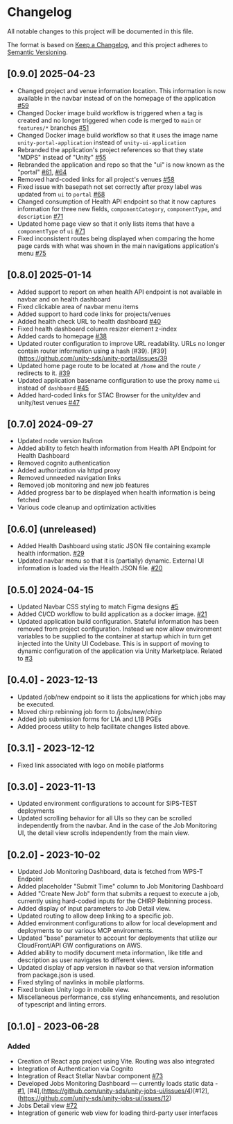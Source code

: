 # Changelog

All notable changes to this project will be documented in this file. 

The format is based on [Keep a Changelog](https://keepachangelog.com/en/1.0.0/),
and this project adheres to [Semantic Versioning](https://semver.org/spec/v2.0.0.html).

## [0.9.0] 2025-04-23
- Changed project and venue information location. This information is now available in the navbar instead of on the homepage of the application [#59](https://github.com/unity-sds/unity-portal/issues/59)
- Changed Docker image build workflow is triggered when a tag is created and no longer triggered when code is merged to `main` or `features/*` branches [#51](https://github.com/unity-sds/unity-ui/issues/51)
- Changed Docker image build workflow so that it uses the image name `unity-portal-application` instead of `unity-ui-application`
- Rebranded the application's project references so that they state "MDPS" instead of "Unity" [#55](https://github.com/unity-sds/unity-portal/issues/55)
- Rebranded the application and repo so that the "ui" is now known as the "portal" [#61](https://github.com/unity-sds/unity-portal/issues/61), [#64](https://github.com/unity-sds/unity-portal/issues/64)
- Removed hard-coded links for all project's venues [#58](https://github.com/unity-sds/unity-portal/issues/58)
- Fixed issue with basepath not set correctly after proxy label was updated from `ui` to `portal` [#68](https://github.com/unity-sds/unity-portal/issues/68)
- Changed consumption of Health API endpoint so that it now captures information for three new fields, `componentCategory`, `componentType`, and `description` [#71](https://github.com/unity-sds/unity-portal/issues/71)
- Updated home page view so that it only lists items that have a `componentType` of `ui` [#71](https://github.com/unity-sds/unity-portal/issues/71)
- Fixed inconsistent routes being displayed when comparing the home page cards with what was shown in the main navigations application's menu [#75](https://github.com/unity-sds/unity-portal/issues/75)

## [0.8.0] 2025-01-14
- Added support to report on when health API endpoint is not available in navbar and on health dashboard
- Fixed clickable area of navbar menu items
- Added support to hard code links for projects/venues
- Added health check URL to health dashboard [#40](https://github.com/unity-sds/unity-portal/issues/40)
- Fixed health dashboard column resizer element z-index
- Added cards to homepage [#38](https://github.com/unity-sds/unity-portal/issues/38)
- Updated router configuration to improve URL readability.  URLs no longer contain router information using a hash (#39). [#39](https://github.com/unity-sds/unity-portal/issues/39
- Updated home page route to be located at `/home` and the route `/` redirects to it. [#39](https://github.com/unity-sds/unity-portal/issues/39)
- Updated application basename configuration to use the proxy name `ui` instead of `dashboard` [#45](https://github.com/unity-sds/unity-portal/issues/45)
- Added hard-coded links for STAC Browser for the unity/dev and unity/test venues [#47](https://github.com/unity-sds/unity-portal/issues/47)

## [0.7.0] 2024-09-27
- Updated node version lts/iron
- Added ability to fetch health information from Health API Endpoint for Health Dashboard
- Removed cognito authentication
- Added authorization via httpd proxy
- Removed unneeded navigation links
- Removed job monitoring and new job features
- Added progress bar to be displayed when health information is being fetched
- Various code cleanup and optimization activities

## [0.6.0] (unreleased)
- Added Health Dashboard using static JSON file containing example health information. [#29](https://github.com/unity-sds/unity-portal/issues/29)
- Updated navbar menu so that it is (partially) dynamic. External UI information is loaded via the Health JSON file. [#20](https://github.com/unity-sds/unity-portal/issues/20)

## [0.5.0] 2024-04-15
- Updated Navbar CSS styling to match Figma designs [#5](https://github.com/unity-sds/unity-portal/issues/5)
- Added CI/CD workflow to build application as a docker image. [#21](https://github.com/unity-sds/unity-portal/issues/21)
- Updated application build configuration. Stateful information has been removed from project configuration. Instead we now allow environment variables to be supplied to the container at startup which in turn get injected into the Unity UI Codebase. This is in support of moving to dynamic configuration of the application via Unity Marketplace. Related to [#3](https://github.com/unity-sds/unity-sds-portal/issues/3)

## [0.4.0] - 2023-12-13
- Updated /job/new endpoint so it lists the applications for which jobs may be executed.
- Moved chirp rebinning job form to /jobs/new/chirp
- Added job submission forms for L1A and L1B PGEs
- Added process utility to help facilitate changes listed above.

## [0.3.1] - 2023-12-12
- Fixed link associated with logo on mobile platforms

## [0.3.0] - 2023-11-13

- Updated environment configurations to account for SIPS-TEST deployments
- Updated scrolling behavior for all UIs so they can be scrolled independently from the navbar. And in the case of the Job Monitoring UI, the detail view scrolls independently from the main view.

## [0.2.0] - 2023-10-02

- Updated Job Monitoring Dashboard, data is fetched from WPS-T Endpoint
- Added placeholder "Submit Time" column to Job Monitoring Dashboard
- Added "Create New Job" form that submits a request to execute a job, currently using hard-coded inputs for the CHIRP Rebinning process.
- Added display of input parameters to Job Detail view.
- Updated routing to allow deep linking to a specific job.
- Added environment configurations to allow for local development and deployments to our various MCP environments.
- Updated "base" parameter to account for deployments that utilize our CloudFront/API GW configurations on AWS.
- Added ability to modify document meta information, like title and description as user navigates to different views.
- Updated display of app version in navbar so that version information from package.json is used.
- Fixed styling of navlinks in mobile platforms.
- Fixed broken Unity logo in mobile view.
- Miscellaneous performance, css styling enhancements, and resolution of typescript and linting errors.

## [0.1.0] - 2023-06-28

### Added 

- Creation of React app project using Vite. Routing was also integrated
- Integration of Authentication via Cognito
- Integration of React Stellar Navbar component [#73](https://github.com/unity-sds/unity-project-management/issues/73)
- Developed Jobs Monitoring Dashboard — currently loads static data - [#1](https://github.com/unity-sds/unity-jobs-ui/issues/1), [#4],(https://github.com/unity-sds/unity-jobs-ui/issues/4)[#12], (https://github.com/unity-sds/unity-jobs-ui/issues/12)
- Jobs Detail view [#72](https://github.com/unity-sds/unity-jobs-ui/issues/18)
- Integration of generic web view for loading third-party user interfaces
